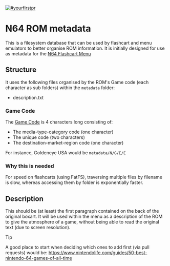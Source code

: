 [![#yourfirstpr](https://img.shields.io/badge/first--timers--only-friendly-blue.svg)](https://github.com/n64-tools/n64-flashcart-menu-metadata/blob/main/CONTRIBUTING.md)

# N64 ROM metadata
This is a filesystem database that can be used by flashcart and menu emulators to better organise ROM information.
It is initially designed for use as metadata for the [N64 Flashcart Menu](https://github.com/Polprzewodnikowy/N64FlashcartMenu)

## Structure
It uses the following files organised by the ROM's Game code (each character as sub folders) within the `metadata` folder:

* description.txt

### Game Code
The [Game Code](https://n64brew.dev/wiki/ROM_Header) is 4 characters long consisting of:
* The media-type-category code (one character)
* The unique code (two characters)
* The destination-market-region code (one character)

For instance, Goldeneye USA would be `metadata/N/G/E/E`

### Why this is needed
For speed on flashcarts (using FatFS), traversing multiple files by filename is slow, whereas accessing them by folder is exponentially faster.

## Description
This should be (at least) the first paragraph contained on the back of the original boxart. It will be used within the menu as a description of the ROM to give the atmosphere of a game, without being able to read the original text (due to screen resolution).

> [!TIP]
> A good place to start when deciding which ones to add first (via pull requests) would be: https://www.nintendolife.com/guides/50-best-nintendo-64-games-of-all-time
